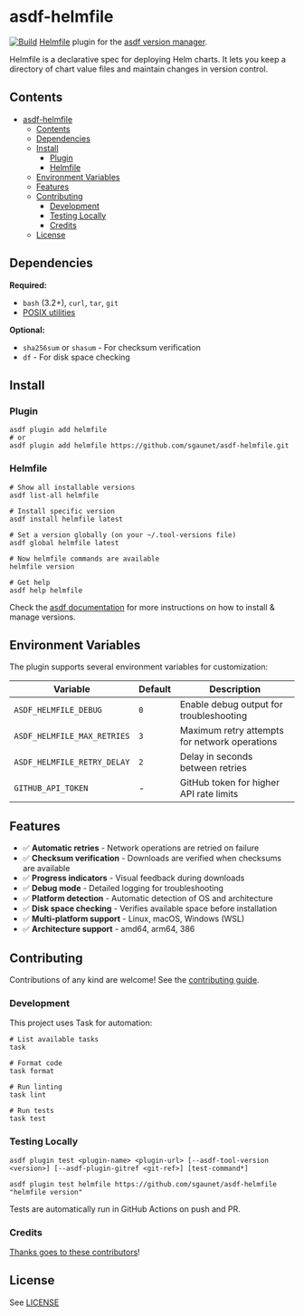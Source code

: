 # asdf-helmfile

[![Build](https://github.com/sgaunet/asdf-helmfile/actions/workflows/build.yml/badge.svg)](https://github.com/sgaunet/asdf-helmfile/actions/workflows/build.yml)
[Helmfile](https://github.com/helmfile/helmfile) plugin for the [asdf version manager](https://asdf-vm.com).

Helmfile is a declarative spec for deploying Helm charts. It lets you keep a directory of chart value files and maintain changes in version control.

## Contents

- [asdf-helmfile](#asdf-helmfile)
  - [Contents](#contents)
  - [Dependencies](#dependencies)
  - [Install](#install)
    - [Plugin](#plugin)
    - [Helmfile](#helmfile)
  - [Environment Variables](#environment-variables)
  - [Features](#features)
  - [Contributing](#contributing)
    - [Development](#development)
    - [Testing Locally](#testing-locally)
    - [Credits](#credits)
  - [License](#license)

## Dependencies

**Required:**
- `bash` (3.2+), `curl`, `tar`, `git`
- [POSIX utilities](https://pubs.opengroup.org/onlinepubs/9699919799/idx/utilities.html)

**Optional:**
- `sha256sum` or `shasum` - For checksum verification
- `df` - For disk space checking

## Install

### Plugin

```shell
asdf plugin add helmfile
# or
asdf plugin add helmfile https://github.com/sgaunet/asdf-helmfile.git
```

### Helmfile

```shell
# Show all installable versions
asdf list-all helmfile

# Install specific version
asdf install helmfile latest

# Set a version globally (on your ~/.tool-versions file)
asdf global helmfile latest

# Now helmfile commands are available
helmfile version

# Get help
asdf help helmfile
```

Check the [asdf documentation](https://asdf-vm.com/guide/getting-started.html) for more instructions on how to install & manage versions.

## Environment Variables

The plugin supports several environment variables for customization:

| Variable | Default | Description |
|----------|---------|-------------|
| `ASDF_HELMFILE_DEBUG` | `0` | Enable debug output for troubleshooting |
| `ASDF_HELMFILE_MAX_RETRIES` | `3` | Maximum retry attempts for network operations |
| `ASDF_HELMFILE_RETRY_DELAY` | `2` | Delay in seconds between retries |
| `GITHUB_API_TOKEN` | - | GitHub token for higher API rate limits |

## Features

- ✅ **Automatic retries** - Network operations are retried on failure
- ✅ **Checksum verification** - Downloads are verified when checksums are available
- ✅ **Progress indicators** - Visual feedback during downloads
- ✅ **Debug mode** - Detailed logging for troubleshooting
- ✅ **Platform detection** - Automatic detection of OS and architecture
- ✅ **Disk space checking** - Verifies available space before installation
- ✅ **Multi-platform support** - Linux, macOS, Windows (WSL)
- ✅ **Architecture support** - amd64, arm64, 386

## Contributing

Contributions of any kind are welcome! See the [contributing guide](CONTRIBUTING.md).

### Development

This project uses Task for automation:

```shell
# List available tasks
task

# Format code
task format

# Run linting
task lint

# Run tests
task test
```

### Testing Locally

```shell
asdf plugin test <plugin-name> <plugin-url> [--asdf-tool-version <version>] [--asdf-plugin-gitref <git-ref>] [test-command*]

asdf plugin test helmfile https://github.com/sgaunet/asdf-helmfile "helmfile version"
```

Tests are automatically run in GitHub Actions on push and PR.

### Credits

[Thanks goes to these contributors](https://github.com/sgaunet/asdf-helmfile/graphs/contributors)!

## License

See [LICENSE](LICENSE)